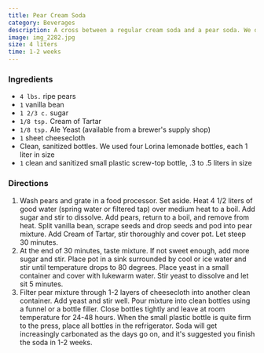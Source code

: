 ```yaml
---
title: Pear Cream Soda
category: Beverages
description: A cross between a regular cream soda and a pear soda. We drank four liters of it in less than a week. The directions here are somewhat terse. For more complete information on equipment used, try the book Homemade Root Beer, Soda & Pop by Stephen Cresswell.
image: img_2282.jpg
size: 4 liters
time: 1-2 weeks
---
```


### Ingredients

* `4 lbs.` ripe pears
* `1` vanilla bean
* `1 2/3 c.` sugar
* `1/8 tsp.` Cream of Tartar
* `1/8 tsp.` Ale Yeast (available from a brewer's supply shop)
* `1` sheet cheesecloth
* Clean, sanitized bottles. We used four Lorina lemonade bottles, each 1 liter in size
* `1` clean and sanitized small plastic screw-top bottle, .3 to .5 liters in size

### Directions

1. Wash pears and grate in a food processor. Set aside. Heat 4 1/2 liters of good water (spring water or filtered tap) over medium heat to a boil. Add sugar and stir to dissolve. Add pears, return to a boil, and remove from heat. Split vanilla bean, scrape seeds and drop seeds and pod into pear mixture. Add Cream of Tartar, stir thoroughly and cover pot. Let steep 30 minutes.
2. At the end of 30 minutes, taste mixture. If not sweet enough, add more sugar and stir. Place pot in a sink surrounded by cool or ice water and stir until temperature drops to 80 degrees. Place yeast in a small container and cover with lukewarm water. Stir yeast to dissolve and let sit 5 minutes.
3. Filter pear mixture through 1-2 layers of cheesecloth into another clean container. Add yeast and stir well. Pour mixture into clean bottles using a funnel or a bottle filler. Close bottles tightly and leave at room temperature for 24-48 hours. When the small plastic bottle is quite firm to the press, place all bottles in the refrigerator. Soda will get increasingly carbonated as the days go on, and it's suggested you finish the soda in 1-2 weeks.